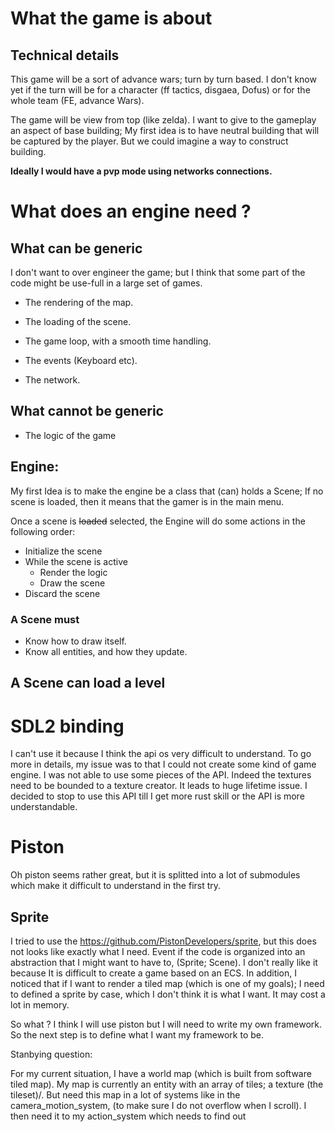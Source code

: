 # What the game is about

## Technical details
This game will be a sort of advance wars; turn by turn based. I don't know yet
if the turn will be for a character (ff tactics, disgaea, Dofus)
or for the whole team (FE, advance Wars).

The game will be view from top (like zelda). I want to give to the gameplay
an aspect of base building; My first idea is to have neutral building that will
be captured by the player. But we could imagine a way to construct building.  

**Ideally I would have a pvp mode using networks connections.**

# What does an engine need ?

## What can be generic

I don't want to over engineer the game; but I think
that some part of the code might be use-full in a large
set of games.

* The rendering of the map.
* The loading of the scene.

* The game loop, with a smooth time handling.
* The events (Keyboard etc).
* The network.

## What cannot be generic

* The logic of the game

## Engine:
My first Idea is to make the engine be a class that (can) holds a Scene;
If no scene is loaded, then it means that the gamer is in the main menu.

Once a scene is ~~loaded~~ selected, the Engine will do some actions
in the following order:

- Initialize the scene
- While the scene is active
  - Render the logic
  - Draw the scene
- Discard the scene

### A Scene must
  * Know how to draw itself.
  * Know all entities, and how they update.

## A Scene can load a level

# SDL2 binding

I can't use it because I think the api os very difficult to understand. To go more in details, my issue
was to that I could not create some kind of game engine. I was not able to use some
pieces of the API. Indeed the textures need to be bounded to a texture creator. It leads to huge lifetime issue.
I decided to stop to use this API till I get more rust skill or the API is more understandable.

# Piston

Oh piston seems rather great, but it is splitted into a lot of submodules which make it difficult to understand in the first
try.

## Sprite
I tried to use the https://github.com/PistonDevelopers/sprite, but this does not looks like
exactly what I need. Event if the code is organized into an abstraction that I might want to have to,
(Sprite; Scene). I don't really like it because It is difficult to create a game based on an ECS.
In addition, I noticed that if I want to render a tiled map (which is one of my goals); I need to defined a sprite
by case, which I don't think it is what I want. It may cost a lot in memory.

So what ? I think I will use piston but I will need to write my own framework.
So the next step is to define what I want my framework to be.


Stanbying question:

For my current situation, I have a world map (which is built from software tiled map). My map is currently an entity with an array of tiles; a texture (the tileset)/.
But need this map in a lot of systems like in the camera_motion_system, (to make sure I do not overflow when I scroll). I then need it to my action_system which needs to find out
